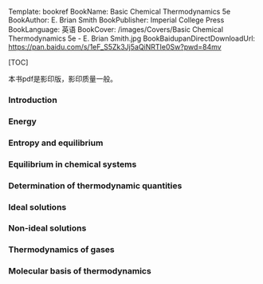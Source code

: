 Template: bookref
BookName: Basic Chemical Thermodynamics 5e
BookAuthor: E. Brian Smith
BookPublisher: Imperial College Press
BookLanguage: 英语
BookCover: /images/Covers/Basic Chemical Thermodynamics 5e - E. Brian Smith.jpg
BookBaidupanDirectDownloadUrl: https://pan.baidu.com/s/1eF_S5Zk3Jj5aQiNRTIe0Sw?pwd=84mv 


[TOC]

本书pdf是影印版，影印质量一般。

### Introduction

### Energy

### Entropy and equilibrium

### Equilibrium in chemical systems

### Determination of thermodynamic quantities

### Ideal solutions

### Non-ideal solutions

### Thermodynamics of gases

### Molecular basis of thermodynamics 

